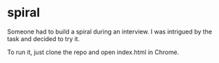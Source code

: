 # spiral
Someone had to build a spiral during an interview. I was intrigued by the task and decided to try it.

To run it, just clone the repo and open index.html in Chrome.
